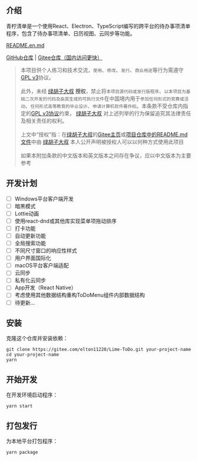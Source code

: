 ## 介绍
青柠清单是一个使用React、Electron、TypeScript编写的跨平台的待办事项清单程序，包含了待办事项清单、日历视图、云同步等功能。

[README.en.md](https://github.com/elton11220/Lime-ToDo/blob/master/README.en.md)

[GitHub仓库](https://github.com/elton11220/Lime-ToDo)
|
[Gitee仓库（国内访问更快）](https://gitee.com/elton11220/Lime-ToDo)

> 本项目供个人练习和技术交流，`使用`、`修改`、`发行`、`商业用途`等行为需遵守[GPL v3](https://gitee.com/elton11220/Lime-ToDo/blob/master/LICENSE)协议。
<br/><br/>
此外，未经 [绿胡子大叔](https://gitee.com/elton11220) **授权**，禁止将`本项目源代码或发行版程序`、`以本项目为基础二次开发的代码及由其生成的可执行文件`在中国境内用于`参加任何形式的竞赛或活动`、`任何形式高等教育的毕业设计`、`申请计算机软件著作权`。本条款不受仓库内指定的[GPL v3协议](https://gitee.com/elton11220/Lime-ToDo/blob/master/LICENSE)约束， [绿胡子大叔](https://gitee.com/elton11220) 对上述列举的行为保留追究其法律责任及相关责任的权利。
<br/><br/>
上文中“授权”指：在[绿胡子大叔](https://gitee.com/elton11220)的[Gitee主页](https://gitee.com/elton11220)或[项目仓库中的README.md文件](https://gitee.com/elton11220/Lime-ToDo/blob/master/README.md)中由 [绿胡子大叔](https://gitee.com/elton11220) 本人公开声明被授权人可以以何种方式使用此项目
<br/><br/>
如果本附加条款的中文版本和英文版本之间存在争议，应以中文版本为主要参考

## 开发计划

- [ ] Windows平台客户端开发
- [ ] 暗黑模式
- [ ] Lottie动画
- [ ] 使用react-dnd或其他库实现菜单项拖动排序
- [ ] 打卡功能
- [ ] 自动更新功能
- [ ] 全局搜索功能
- [ ] 不同尺寸窗口的响应性样式
- [ ] 用户界面国际化
- [ ] macOS平台客户端适配
- [ ] 云同步
- [ ] 私有化云同步
- [ ] App开发（React Native）
- [ ] 考虑使用其他数据结构重构ToDoMenu组件内部数据结构
- [ ] 待更新...

## 安装

克隆这个仓库并安装依赖：

```shell
git clone https://gitee.com/elton11220/Lime-ToDo.git your-project-name
cd your-project-name
yarn
```

## 开始开发

在开发环境启动程序：

```shell
yarn start
```

## 打包发行

为本地平台打包程序：

```shell
yarn package
```

